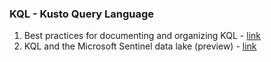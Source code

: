 ### KQL - Kusto Query Language

1. Best practices for documenting and organizing KQL - [link](https://veldify.com/2025/06/26/best-practices-for-documenting-and-organizing-kql/)
2. KQL and the Microsoft Sentinel data lake (preview) - [link](https://learn.microsoft.com/en-us/azure/sentinel/datalake/kql-overview)